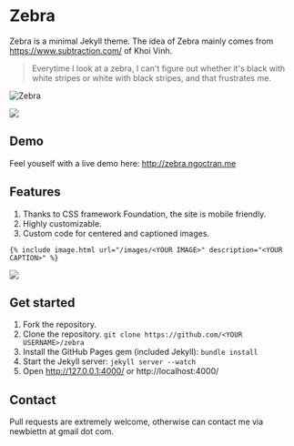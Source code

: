 # Zebra

Zebra is a minimal Jekyll theme. The idea of Zebra mainly comes from https://www.subtraction.com/ of Khoi Vinh.

> Everytime I look at a zebra, I can't figure out whether it's black with white stripes or white with black stripes, and that frustrates me.

![Zebra](http://i.imgur.com/P51VcsP.png?1)

![](http://i.imgur.com/MEpBWSJ.png?1)

## Demo
Feel youself with a live demo here: http://zebra.ngoctran.me

## Features
1. Thanks to CSS framework Foundation, the site is mobile friendly.
2. Highly customizable.
3. Custom code for centered and captioned images.

```
{% include image.html url="/images/<YOUR IMAGE>" description="<YOUR CAPTION>" %}
```

![](http://i.imgur.com/vfPLtKK.png)

## Get started
1. Fork the repository.
2. Clone the repository.
`git clone https://github.com/<YOUR USERNAME>/zebra`
3. Install the GitHub Pages gem (included Jekyll): `bundle install`
4. Start the Jekyll server: `jekyll server --watch`
5. Open http://127.0.0.1:4000/ or http://localhost:4000/

## Contact
Pull requests are extremely welcome, otherwise can contact me via newbiettn at gmail dot com.
